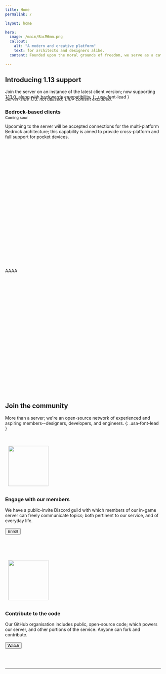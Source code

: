 ```yaml
---
title: Home
permalink: /

layout: home

hero:
  image: /main/BacM6mm.png
  callout:
    alt: "A modern and creative platform"
    text: for architects and designers alike.
  content: Founded upon the moral grounds of freedom, we serve as a catalyst for architecture; and allow our members to function with minimal governance.
  
---
```


## Introducing 1.13 support

Join the server on an instance of the latest client version; now supporting 1.13.0, along with backwards compatibility.
{: .usa-font-lead }

<h6 style="margin-top:-1.5rem; margin-bottom: 0; text-transform: none;">Server-side 1.13. not utilised; 1.10+ content excluded.</h6>

### Bedrock-based clients
<span class="usa-label" style="font-size: 12px; position: absolute; margin-top: -1rem;">Coming soon</span>

<p style="margin-top: 2em;">Upcoming to the server will be accepted connections for the multi-platform Bedrock architecture; this capability is aimed to provide cross-platform and full support for pocket devices.</p>

<section class="usa-hero" style="background-image: url('/sgasite.github.io/main/UJ4z0Jz.png'); margin-top: 5rem; margin-bottom: 6rem; position: relative; width: 100vw; left: calc(-50vw + 50%); height: 15rem;">
</section>

AAAA

<section class="usa-hero" style="background-image: url('/sgasite.github.io/main/UJ4z0Jz.png'); margin-top: 5rem; margin-bottom: 6rem; position: relative; width: 100vw; left: calc(-50vw + 50%); height: 15rem;">
</section>

## Join the community
More than a server; we're an open-source network of experienced and aspiring members--designers, developers, and engineers.
{: .usa-font-lead }

<div class="usa-grid" style="padding-top: 1.5rem !important; padding: 0;">
	<div class="usa-width-one-sixth">
		<img class="footer-main-img" src="/sgasite.github.io/assets/img/discord.svg" alt="" style="width: 130px; padding: 10px;">
	</div>
	<div class="usa-width-five-sixths footer-content">
		<h3>Engage with our members</h3>
		<p style="margin-bottom: 1rem; max-width: 65rem;">We have a public-invite Discord guild with which members of our in-game server can freely communicate topics; both pertinent to our service, and of everyday life.</p>
		<button class="usa-button">Enroll</button>
        </div>
</div>

<div class="usa-grid" style="padding-top: 4.5rem !important; padding: 0;">
	<div class="usa-width-one-sixth">
		<img class="footer-main-img" src="/sgasite.github.io/assets/img/github.svg" alt="" style="width: 130px; padding: 10px;">
	</div>
	<div class="usa-width-five-sixths footer-content">
		<h3>Contribute to the code</h3>
		<p style="margin-bottom: 1rem; max-width: 65rem;">Our GitHub organisation includes public, open-source code; which powers our server, and other portions of the service. Anyone can fork and contribute.</p>
		<button class="usa-button">Watch</button>
        </div>
</div>

<hr style="margin-top: 4rem;">
